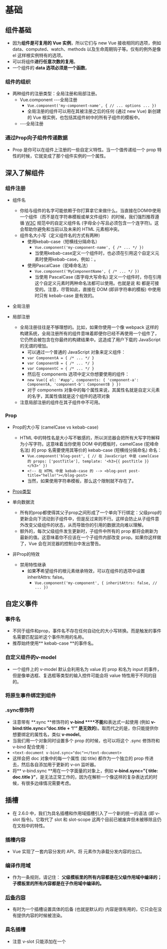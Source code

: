 #	基础

## 	组件基础
* 因为**组件是可复用的 Vue 实例**，所以它们与 new Vue 接收相同的选项，例如 data、computed、watch、methods 以及生命周期钩子等。仅有的例外是像 el 这样根实例特有的选项。
* 可以将组件**进行任意次数的复用**。
* 一个组件的 **data 选项必须是一个函数**。

###		组件的组织
* 两种组件的注册类型：全局注册和局部注册。
	* Vue.component	---全局注册
		* `Vue.component('my-component-name', {
		  		// ... options ...
		    })`
		* 全局注册的组件可以用在其被注册之后的任何 (通过 new Vue) 新创建的 Vue 根实例，也包括其组件树中的所有子组件的模板中。
	* ---全局注册

###		通过Prop向子组件传递数据
* Prop 是你可以在组件上注册的一些自定义特性。当一个值传递给一个 prop 特性的时候，它就变成了那个组件实例的一个属性。

##	深入了解组件
###		组件注册
* 组件名
	* 你给与组件的名字可能依赖于你打算拿它来做什么。当直接在DOM中使用一个组件（而不是在字符串模板或单文件组件）的时候，我们强烈推荐遵循 [W3C](https://html.spec.whatwg.org/multipage/custom-elements.html#valid-custom-element-name) 规范中的自定义组件名 (字母全小写且必须包含一个连字符)。这会帮助你避免和当前以及未来的 HTML 元素相冲突。
	* 组件名大小写（定义组件名的方式有两种）
		* 使用kebab-case（短横线分隔命名）
			* `Vue.component('my-component-name', { /* ... */ })`
			* 当使用kebab-case定义一个组件时，也必须在引用这个自定义元素时使用kebab-case，例如：<my-component-name>。
		* 使用PascalCase（驼峰命名法）
			* `Vue.component('MyComponentName', { /* ... */ })`
			* 当使用 PascalCase (首字母大写命名) 定义一个组件时，你在引用这个自定义元素时两种命名法都可以使用。也就是说 <my-component-name> 和 <MyComponentName> 都是可接受的。注意，尽管如此，直接在 DOM (即非字符串的模板) 中使用时只有 kebab-case 是有效的。

* 全局注册

* 局部注册
	* 全局注册往往是不够理想的。比如，如果你使用一个像 webpack 这样的构建系统，全局注册所有的组件意味着即便你已经不再使用一个组件了，它仍然会被包含在你最终的构建结果中。这造成了用户下载的 JavaScript 的无谓的增加。
		* 可以通过一个普通的 JavaScript 对象来定义组件：
		 * `var ComponentA = { /* ... */ }`
		 * `var ComponentB = { /* ... */ }`
		 * `var ComponentC = { /* ... */ }`
		* 然后在 components 选项中定义你想要使用的组件：
		 * `new Vue({
			  el: '#app',
			  components: {
			    'component-a': ComponentA,
			    'component-b': ComponentB
			  }
			})`
		* 对于 components 对象中的每个属性来说，其属性名就是自定义元素的名字，其属性值就是这个组件的选项对象
	* 注意局部注册的组件在其子组件中不可用。

###		Prop
* Prop的大小写 (camelCase vs kebab-case)
	* HTML 中的特性名是大小写不敏感的，所以浏览器会把所有大写字符解释为小写字符。这意味着当你使用 DOM 中的模板时，camelCase (驼峰命名法) 的 prop 名需要使用其等价的 kebab-case (短横线分隔命名) 命名：
		* `Vue.component('blog-post', {
			  // 在 JavaScript 中是 camelCase 的
			  props: ['postTitle'],
			  template: '<h3>{{ postTitle }}</h3>'
			})`
		* `<!-- 在 HTML 中是 kebab-case 的 -->
			<blog-post post-title="hello!"></blog-post>`
		* 当然，如果使用字符串模板，那么这个限制就不存在了。

* [Prop类型](https://cn.vuejs.org/v2/guide/components-props.html#Prop-%E7%B1%BB%E5%9E%8B)
	
* 单向数据流
	* 所有的prop都使得其父子prop之间形成了一个单向下行绑定：父级prop的更新会向下流动到子组件中，但是反过来则不行。这样会防止从子组件意外改变父级组件的状态，从而导致你的引用的数据流向难以理解。
	* 额外的，每次父级组件发生更新时，子组件中所有的 prop 都将会刷新为最新的值。这意味着你不应该在一个子组件内部改变 prop。如果你这样做了，Vue 会在浏览器的控制台中发出警告。

* 非Prop的特效
	* 禁用特性继承
		* 如果**不**希望组件的根元素继承特效，可以在组件的选项中设置inheritAttrs: false。
			* `Vue.component('my-component', {
				  inheritAttrs: false,
				  // ...
				})`

##	自定义事件
###		事件名
* 不同于组件和prop，事件名不存在任何自动化的大小写转换。而是触发的事件名需要匹配监听这个事件所用的名称。
* 推荐始终使用** kebab-case **的事件名。

###		自定义组件的v-model
* 一个组件上的 v-model 默认会利用名为 value 的 prop 和名为 input 的事件，但是像单选框、复选框等类型的输入控件可能会将 value 特性用于不同的目的。

###		将原生事件绑定到组件

###		.sync修饰符
* 注意带有 **.sync **修饰符的 **v-bind ****不能**和表达式一起使用 (例如 **v-bind:title.sync=”doc.title + ‘!’” 是无效的**)。取而代之的是，你只能提供你想要绑定的属性名，类似 **v-model**。
* 当我们用一个对象同时设置多个 prop 的时候，也可以将这个 .sync 修饰符和 v-bind 配合使用：
* `<text-document v-bind.sync="doc"></text-document>`
* 这样会把 doc 对象中的每一个属性 (如 title) 都作为一个独立的 prop 传进去，然后各自添加用于更新的 v-on 监听器。
* 将** v-bind.sync **用在一个字面量的对象上，例如 **v-bind.sync=”{ title: doc.title }”**，是无法正常工作的，因为在解析一个像这样的复杂表达式的时候，有很多边缘情况需要考虑。


##	插槽
* 在 2.6.0 中，我们为具名插槽和作用域插槽引入了一个新的统一的语法 (即 v-slot 指令)。它取代了 slot 和 slot-scope 这两个目前已被废弃但未被移除且仍在文档中的特性。
###		插槽内容
* Vue 实现了一套内容分发的 API，将 <slot> 元素作为承载分发内容的出口。

###		编译作用域
* 作为一条规则，请记住：
	**父级模板里的所有内容都是在父级作用域中编译的；子模板里的所有内容都是在子作用域中编译的。**

###		[后备内容](https://cn.vuejs.org/v2/guide/components-slots.html#%E5%90%8E%E5%A4%87%E5%86%85%E5%AE%B9)
* 有时为一个插槽设置具体的后备 (也就是默认的) 内容是很有用的，它只会在没有提供内容的时候被渲染。

###		具名插槽
* 注意 v-slot 只能添加在一个 <template> 上 (只有一种[例外情况](https://cn.vuejs.org/v2/guide/components-slots.html#%E7%8B%AC%E5%8D%A0%E9%BB%98%E8%AE%A4%E6%8F%92%E6%A7%BD%E7%9A%84%E7%BC%A9%E5%86%99%E8%AF%AD%E6%B3%95))，这一点和已经废弃的 slot 特性不同。

###		[作用域插槽](https://cn.vuejs.org/v2/guide/components-slots.html#%E4%BD%9C%E7%94%A8%E5%9F%9F%E6%8F%92%E6%A7%BD)


###		具名插槽的缩写
* 跟v-on（@）和v-bind（：）一样，v-slot也有缩写，即把参数之前的所有内容（v-slot:）替换为字符#。例如v-slot:header可以被重写为#header

##	动态组件&异步组件
###		在动态组件上使用keep-alive

###		异步组件
* 在大型应用中，我们可能需要将应用分割成小一些的代码块，并且只在需要的时候才从服务器加载一个模块。为了简化，Vue允许你以一个工厂函数的方式定义你的组件，这个工厂函数会异步解析你的组件定义。Vue只有在这个组件需要被渲染的时候才会触发该工厂函数，且会把结果缓存起来供未来重渲染。

* 处理加载状态
	

##	处理边界情况
###		访问元素&组件
* 在绝大多数情况下，我们最好不要触达另一个组件实例内部或手动操作DOM元素。
* 访问根实例
	* 在每个 new Vue 实例的子组件中，其根实例可以通过 $root 属性进行访问。 
	* 对于 demo 或非常小型的有少量组件的应用来说这是很方便的。不过这个模式扩展到中大型应用来说就不然了。因此在绝大多数情况下，我们强烈推荐使用 [Vuex](https://github.com/vuejs/vuex) 来管理应用的状态。

* 访问父级组件实例
	* 和$root类似，$parent属性可以用来从一个子组件访问父组件的实例。它提供了一个机会，可以在后期随时触达父级组件，以替代将数据以prop的方式传入子组件的方式。
	* 在绝大多数情况下，触达父级组件会使得你的应用更难调试和理解，尤其是你变更了父级组件的数据的时候。当我们稍后会看那个组件的时候，很难找出那个变更是从哪里发起的。

* 访问子组件实例或子元素
	* 尽管存在prop和时间，有的时候你仍可能需要在JavaScript里直接访问一个子组件。为了达到这个目的，你可以通过ref特性为这个子组件赋予一个ID引用。
	* 当 ref 和 v-for 一起使用的时候，你得到的引用将会是一个包含了对应数据源的这些子组件的数组。
	* $refs 只会在组件渲染完成之后生效，并且它们不是响应式的。这仅作为一个用于直接操作子组件的“逃生舱”——你应该避免在模板或计算属性中访问 $refs。

* 依赖注入


###		程序化的事件侦听器
	* 通过 $on(eventName, eventHandler) 侦听一个事件
	* 通过 $once(eventName, eventHandler) 一次性侦听一个事件
	* 通过$pff(eventName, eventHandler) 停止侦听一个事件

###		循环引用
* 递归组件
	* 组件时可以在它们自己的模板中调用自身的。不过它们只能通过name选项来做这件事：
		* `name: 'unique-name-of-my-component'`
	* 当使用Vue.component全局注册一个组件时，这个全局的ID会自动设置为该组件的name选项。

* 组件之间的循环引用
	
###		模板定义的替代品
* 内联模板
	* 当inline-template这个特殊的特性出现在一个子组件上时，这个组件将会使用其里面的内容作为模板，而不是将其作为被分发的内容。这使得模板的撰写工作更加灵活。
		* `<my-component inline-template>
			  <div>
			    <p>These are compiled as the component's own template.</p>
			    <p>Not parent's transclusion content.</p>
			  </div>
			</my-component>`
	* 内联模板需要定义在Vue所属的DOM元素内。
		* 不过，inline-template会让模板的作用域变得更加难以理解。所以作为最佳实践，请在组件内优先选择template选项或 .vue 文件里的一个 <template> 元素来定义模板。
* [X-Template](https://cn.vuejs.org/v2/guide/components-edge-cases.html#X-Template)

###		控制更新
* 通过 v-once 创建低开销的静态组件
	* 渲染普通的 HTML 元素在 Vue 中是非常快速的，但有的时候你可能有一个组件，这个组件包含了大量静态内容。在这种情况下，你可以在根元素上添加 v-once 特性以确保这些内容只计算一次然后缓存起来，就像这样：
		* ``


#	过渡&动画
##	进入/离开&列表过渡
###		概述
* Vue在插入、跟新或者移除DOM时，提供多种不同方式的应用过渡效果。
* 包括以下工具：
	* 在CSS过渡和动画中自动应用class
	* 可以配合使用第三方CSS动画库，如果Animate.css
	* 在过渡钩子函数中使用JavaScript直接操作DOM
	* 可以配合使用第三方JavaScript动画库，如Velocity.js
* 在这里，只能江到进入、离开和列表的过渡。

###		单元素/组件的过渡
* Vue提供了 transition 的封装组件，在下列情形中，可以给任何元素和组件添加进入/离开过渡
	* 条件渲染（使用 v-if ）
	* 条件展示（使用 v-show）
	* 动态组件
	* 组件根节点

* 当插入或删除包含在 transition 组件中的元素时，Vue将会做以下处理：
	* 自动嗅探目标元素是否应用了CSS过渡或动画，如果是，在恰当的时机添加/删除CSS类名。
	* 如果过渡组件提供了JavaScript钩子函数，这些钩子函数将在恰当的时机被调用。
	* 如果没有找到JavaScript钩子并且也没有检测到CSS过渡/动画，DOM操作（插入/删除）在下一帧中立即执行。（注意：此指浏览器逐帧动画机制，和Vue的nextTick 概率不同）

####		过渡的类名
* 在进入/离开的过渡中，会有6个class切换。
	* 1.v-enter：定义进入过渡的开始状态。在元素被插入之前生效，在元素被插入之后的下一帧移除。
	* 2.v-enter-active：定义进入过渡生效时的状态。在整个进入过渡的阶段中应用，在元素被插入之前生效，在过渡/动画完成之后移除。这个类可以被用来定义进入过渡的过程时间，延迟和曲线函数。
	* 3.v-enter-to：**2.1.8版及以上** 定义进入过渡的结束状态。在元素被插入之后下一帧生效 (与此同时 v-enter 被移除)，在过渡/动画完成之后移除。
	* 4.v-leave： 定义离开过渡的开始状态。在离开过渡被触发时立刻生效，下一帧被移除。
	* 5.v-leave-active：定义离开过渡生效时的状态。在整个离开过渡的阶段中应用，在离开过渡被触发时立刻生效，在过渡/动画完成之后移除。这个类可以被用来定义离开过渡的过程时间，延迟和曲线函数。
	* 6.v-leave-to：**2.1.8版及以上** 定义离开过渡的结束状态。在离开过渡被触发之后下一帧生效（于此同时 v-leave 被删除），在过渡/动画完成之后移出。
* 对于这些在过渡中切换的类名来说，如果你使用一个没有名字的<transition>,则 v- 是这些类名的默认前缀。如果使用了<transition name="my-transition">，那么 v-enter 会替换为 my-transition-enter。
* v-enter-active 和 v-leave-active 可以控制进入/离开过渡的不同的缓和曲线。

####		CSS过渡
* 常用的 过渡都是使用CSS过渡。
####		CSS动画
* CSS动画用法同CSS过渡，区别是在动画中 v-enter 类名在节点插入DOM后不会立即删除，而是在 animationend 时间触发时删除。
####		自定义过渡的类名
* 我们可以通过以下特性来自定义过渡类名：
	* enter-class
	* enter-active-class
	* enter-to-class
	* leave-class
	* leave-active-class
	* leave-to-class
* 他们的优先级高于普通的类名，这对于Vue的过渡系统和其他第三方CSS动画库，如 [Animate.css](https://daneden.github.io/animate.css/) 结合使用十分有用。

####		同时使用过渡和动画
* Vue为了知道过渡的完成，必须设置相应的事件监听器。它可以是 transitionend 或 animationend ，这取决于给元素应用的CSS规则。如果你使用其中任何一种，Vue能自动识别类型并设置监听。
* 但是，在一些场景中，你需要给同一个元素设置两种过渡效果，比如 animation 很快的被触发并完成了，而 transition 效果还没结束。在这种情况中，你就需要使用 type 特性并设置 animation 或 transition 来明确声明你需要 Vue 监听的类型。

####		显性的过渡持续事件
* 在很多情况下，Vue 可以自动得出过渡效果的完成时机。默认情况下，Vue 会等待其在过渡效果的根元素的第一个 transitionend 或 animationend 事件。然而也可以不这样设定——比如，我们可以拥有一个精心编排的一系列过渡效果，其中一些嵌套的内部元素相比于过渡效果的根元素有延迟的或更长的过渡效果。
* 在这种情况下你可以用 <transition> 组件上的 duration 属性定制一个显性的过渡持续时间 (以毫秒计)：
	* `<transition :duration="1000">...</transition>`
* 你也可以定制进入和移除的持续事件：
	* `<transition :duration="{ enter: 500, leave: 800 }">...</transition>`

####		[JavaScript钩子](https://cn.vuejs.org/v2/guide/transitions.html#JavaScript-%E9%92%A9%E5%AD%90)
* 可以在属性中声明JavaScript钩子
	
###		初始渲染的过渡
* 可以通过appear特性设置节点在初始渲染的过渡
	* `<transition appear>......</transition>`
* 这里默认和进入/离开过渡一样，同样也可以自定义CSS类名。
	* ``

###		多个元素的过渡
* 当有相同标签名的元素切换时，需要通过 **key** 特性设置唯一的值来标记以让 Vue 区分它们，否则 Vue 为了效率只会替换相同标签内部的内容。即使在技术上没有必要，给在 **<transition>** 组件中的多个元素设置 key 是一个更好的实践。

####	过渡模式
* 同时生效的进入和离开的过渡不能满足所有要求，所以 Vue 提供了 过渡模式。
	* in-out：新元素先进行过渡，完成之后当前元素过渡离开。
	* out-in：当前元素先进行过渡，完成之后新元素过渡离开。

###		多个组件的过渡
* 多个组件的过渡简单很多-我们不需要使用 key 特性。相反，我们只需要使用动态组件
###		列表过渡
####	列表的进入/离开过渡
####	列表的排序过渡
* <transition-group> 组件还有一个特殊之处。不仅可以进入和离开动画，还可以改变定位。要使用这个新功能只需了解新增的 v-move 特性，它会在元素的改变定位的过程中应用。像之前的类名一样，可以通过 name 属性来自定义前缀，也可以通过 move-class 属性手动设置。
* v-move对于设置过渡的接环时间和过渡曲线非常有用。
* 需要注意的是使用 FLIP 过渡的元素不能设置为 display: inline 。作为替代方案，可以设置为 display: inline-block 或者放置于 flex 中。
###		可复用的过渡
* 过渡可以通过Vue的组件系统实现复用。要创建一个可复用过渡组件，你需要做的就是将 <transition> 或者 <transition-group> 作为根组件，然后将任何子组件防止在其中就可以了。
###		动态过渡
* 在Vue中鸡时时过渡也需要数据驱动的！动态过渡最基本的例子是通过name特性来绑定动态值。
	* `<transition v-bind:name="transitionName"><!--...--></transition>`
* 当你想用Vue的过渡系统来定义的CSS过渡/动画，在不同过渡间切换会非常有用。
* 所有过渡特性都可以动态绑定，但我们不仅仅只有特性可以利用，还可以通过事件钩子获取上下文中的所有数据，因为事件钩子都是方法。这意味着，根据组件的状态不同，你的 JavaScript 过渡会有不同的表现。

##	状态过渡
* Vue 的过渡系统提供了非常多简单的方法设置进入、离开和列表的动效。那么对于数据元素本身的动效呢，比如：
	* 数字和运算
	* 颜色的显示
	* SVG 节点的位置
	* 元素的大小和其他的属性
* 这些数据要么本身就以数值形式存储，要么可以转换为数值。有了这些数值后，我们就可以结合 Vue 的响应式和组件系统，使用第三方库来实现切换元素的过渡状态。

###		[状态动画与侦听器](https://cn.vuejs.org/v2/guide/transitioning-state.html#%E7%8A%B6%E6%80%81%E5%8A%A8%E7%94%BB%E4%B8%8E%E4%BE%A6%E5%90%AC%E5%99%A8)
* 通过侦听器我们能监听到任何数值属性的数值更新。

#	可复用性&组合
##	混入
###	基础
* 混入（mixin）提供了一种非常灵活的方式，来分发Vue组件中的可复用功能。一个混入对象可以包含任意组件选项。当组件使用混入对象时，所有混入对象的选项将被“混合”进入该组件本身的选项。
###	选项合并
* 当组件和混入对象含有同名选项时，这些选项将以恰当的方式进行“合并”。
* 比如，数据对象在内部会进行递归合并，并在发生冲突时以组件数据优先。
* 值为对象的选项，例如 methods、components 和 directives，将被合并为同一个对象。两个对象键名冲突时，取组件对象的键值对。

###	全局混入
* 混入也可以进行全局注册。使用时格外小心！一旦使用全局混入，它将影响每一个之后创建的Vue实例。使用恰当是，这可以用来为自定义选项注入处理逻辑。
* 请谨慎使用全局混入，因为它会影响每个单独创建的Vue实例（包括第三方组件）。大多数情况下，只应当应用于自定义选项，就像上面示例一样。推荐将其作为插件发布，以避免重复应用混入。

###	自定义选项合并策略
* 自定义选项将使用默认策略，即简单地覆盖已有值。如果想让自定义选项以自定义逻辑合并，可以向 Vue.config.optionMergeStrategies 添加一个函数：
	* 
	`Vue.config.optionMergeStrategies.myOption = function (toVal, fromVal) { //返回合并后的值}`
* 对于多数值为对象的选项，可以使用与 methods 相同的合并策略：
	* `var strategies = Vue.config.optionMergeStrategies`
	* `strategies.myOption = strategies.methods`

##	自定义指令
###	简介
* 除了核心功能默认内置的指令（v-model 和 v-show），Vue也允许注册自定义指令。注意，在Vue2.0中，代码复用和抽象的主要形式时组件。然后，有点情况下，你仍然需要多普通DOM元素进行底层操作，这时候会用到自定义指令。

###	钩子函数
* 一个指令定义对象可以提供如下几个狗子函数（均为可选）：
	* **bind** ：只调用一次，指令第一次绑定到元素时调用。在这里可以进行一次性的初始化设置。
	* **inserted** ：被绑定元素插入父节点时调用（仅保证父节点存在，但不一定已被插入文档中）。
	* **update** ：所在组件的VNode更新时调用，**但是可能发生在其子VNode更新之前**。只能的值可能发生了改变，也可能没有。但是可以通过比较更新前后的值来忽略不必要的模板更新。
	* **componentUpdated** ：只能所在组件的VNode及其子VNode全部更新后调用。
	* **unbind** ：只调用一次，指令与元素解绑时调用。

###	钩子函数参数
* 指令钩子函数会被传入以下参数：
	* el：指令所绑定的元素，可以用来直接操作DOM。
	* binding：一个对象，包含以下属性：
		* name ：指令名，不包括 v- 前缀。
		* value ：指令的绑定值，例如： v-my-directive="1+1"中，绑定值为2.
		* oldValue ：指令绑定的前一个值，仅在 update 和componentUpdated 钩子中可用。无论值是否可以改变否可用。
		* expression ： 字符串形式的指令表达式。例如 v-my-directive="1 + 1" 中，表达式为 "1 + 1"。
		* arg：传给指令的参数，可选。例如 v-my-directive:foo 中，参数为 "foo"。
		* modifiers：一个包含修饰符的对象。例如：v-my-directive.foo.bar 中，修饰符对象为 { foo: true, bar: true }。
	* vnode ：Vue编译生成的虚拟节点。[VNode API](https://cn.vuejs.org/v2/api/#VNode-%E6%8E%A5%E5%8F%A3)、
	* oldVnode ： 上一个虚拟节点，仅在 update 和 componentUpdated 钩子中可用。
* 除了 el 之外，其他参数都应该是只读的，切勿进行修改。如果需要在钩子之间共享数据，建议通过元素的 dataset 来进行。
* [示例](https://cn.vuejs.org/v2/guide/custom-directive.html#%E9%92%A9%E5%AD%90%E5%87%BD%E6%95%B0%E5%8F%82%E6%95%B0)

###	函数简写
* 在很多时候，你可能想在 bind 和 update 时触发相同行为，而不关心其它的钩子。比如这样写:
	* `Vue.directive('color-swatch', function (el,binding) {el.style.backgroundColor = binding.value})`

###	对象字面量
* 如果指令需要多个值，可以传入一个 JavaScript 对象字面量。记住，指令函数能够接受所有合法的 JavaScript 表达式。

##	渲染函数 & JSX
